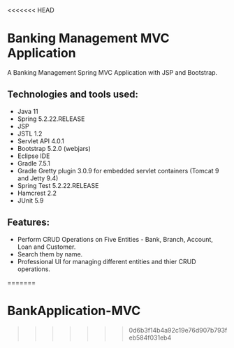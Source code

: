 <<<<<<< HEAD
# Banking Management MVC Application 
A Banking Management Spring MVC Application with JSP and Bootstrap.

## Technologies and tools used:
* Java 11
* Spring 5.2.22.RELEASE
* JSP
* JSTL 1.2
* Servlet API 4.0.1
* Bootstrap 5.2.0 (webjars)
* Eclipse IDE
* Gradle 7.5.1
* Gradle Gretty plugin 3.0.9 for embedded servlet containers (Tomcat 9 and Jetty 9.4)
* Spring Test 5.2.22.RELEASE
* Hamcrest 2.2
* JUnit 5.9

## Features: 
- Perform CRUD Operations on Five Entities - Bank, Branch, Account, Loan and Customer.
- Search them by name. 
- Professional UI for managing different entities and thier CRUD operations.

=======
# BankApplication-MVC
>>>>>>> 0d6b3f14b4a92c19e76d907b793feb584f031eb4
